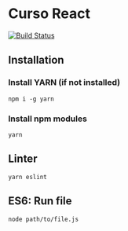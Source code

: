 # Curso React
[![Build Status](https://travis-ci.org/escueladevhack/react-curso.svg?branch=master)](https://travis-ci.org/escueladevhack/react-curso)

## Installation

### Install YARN (if not installed) 
`npm i -g yarn`

### Install npm modules
`yarn`

## Linter

`yarn eslint`

## ES6: Run file

`node path/to/file.js`
